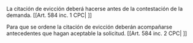 La citación de evicción deberá hacerse antes de la contestación de la demanda. [[Art. 584 inc. 1 CPC| ]]

Para que se ordene la citación de evicción deberán acompañarse antecedentes que hagan aceptable la solicitud. [[Art. 584 inc. 2 CPC| ]]